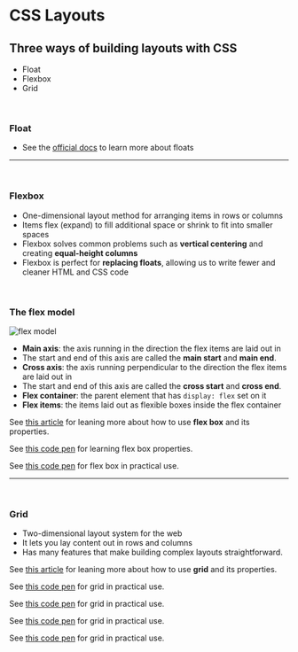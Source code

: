 # CSS Layouts

## Three ways of building layouts with CSS
- Float
- Flexbox
- Grid

<br>

### Float
- See the [official docs](https://developer.mozilla.org/en-US/docs/Learn/CSS/CSS_layout/Floats) to learn more about floats

---
<br>

### Flexbox
- One-dimensional layout method for arranging items in rows or columns
- Items flex (expand) to fill additional space or shrink to fit into smaller spaces
- Flexbox solves common problems such as **vertical centering** and creating **equal-height columns**
- Flexbox is perfect for **replacing floats**, allowing us to write fewer and cleaner HTML and CSS code

<br>

### The flex model

![flex model](https://developer.mozilla.org/en-US/docs/Learn/CSS/CSS_layout/Flexbox/flex_terms.png)

- **Main axis**: the axis running in the direction the flex items are laid out in
- The start and end of this axis are called the **main start** and **main end**.
- **Cross axis**: the axis running perpendicular to the direction the flex items are laid out in
- The start and end of this axis are called the **cross start** and **cross end**.
- **Flex container**: the parent element that has  `display: flex` set on it
- **Flex items**: the items laid out as flexible boxes inside the flex container

See [this article](https://css-tricks.com/snippets/css/a-guide-to-flexbox/) for leaning more about how to use **flex box** and its properties.

See [this code pen](https://codepen.io/enxaneta/full/adLPwv/) for learning flex box properties.

See [this code pen](https://codepen.io/jonasschmedtmann/pen/MWJZZQL/c8e97f50f726b8e57ff58068647cde00) for flex box in practical use.

---
<br>

### Grid
- Two-dimensional layout system for the web
- It lets you lay content out in rows and columns
- Has many features that make building complex layouts straightforward.

See [this article](https://css-tricks.com/snippets/css/complete-guide-grid/) for leaning more about how to use **grid** and its properties.

See [this code pen](https://codepen.io/TurkAysenur/pen/QWyPMgq) for grid in practical use.

See [this code pen](https://codepen.io/oliviale/full/ZmvPPd) for grid in practical use.

See [this code pen](https://codepen.io/kathykato/pen/gdvjax) for grid in practical use.

See [this code pen](https://codepen.io/GeorgePark/full/VXrwOP) for grid in practical use.

